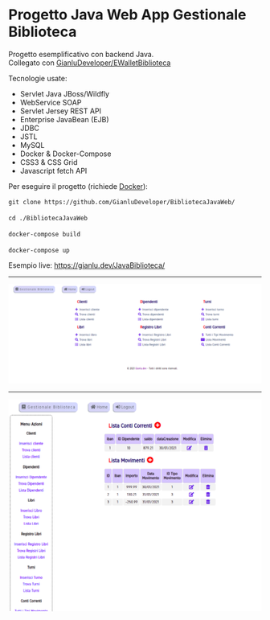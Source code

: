 # Progetto Java Web App Gestionale Biblioteca 

Progetto esemplificativo con backend Java. \
Collegato con [GianluDeveloper/EWalletBiblioteca](https://github.com/GianluDeveloper/EWalletBiblioteca/) 

Tecnologie usate:
- Servlet Java JBoss/Wildfly
- WebService SOAP
- Servlet Jersey REST API
- Enterprise JavaBean (EJB)
- JDBC
- JSTL
- MySQL
- Docker & Docker-Compose
- CSS3 & CSS Grid
- Javascript fetch API

Per eseguire il progetto (richiede [Docker](https://www.docker.com/get-started)):
```
git clone https://github.com/GianluDeveloper/BibliotecaJavaWeb/

cd ./BibliotecaJavaWeb

docker-compose build

docker-compose up 
```

Esempio live:
<https://gianlu.dev/JavaBiblioteca/>

***

![Java Biblioteca](ScreenJavaBiblioteca.png)

***

![Java Biblioteca Insert](ScreenJavaBibliotecaInsert.png)
